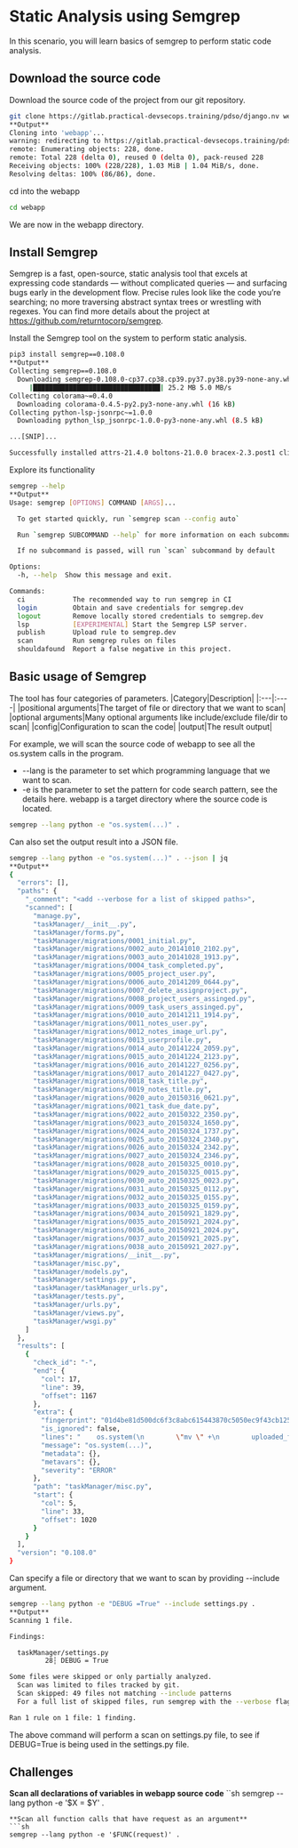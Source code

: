 # Static Analysis using Semgrep
In this scenario, you will learn basics of semgrep to perform static code analysis.
## Download the source code
Download the source code of the project from our git repository.
```sh
git clone https://gitlab.practical-devsecops.training/pdso/django.nv webapp
**Output**
Cloning into 'webapp'...
warning: redirecting to https://gitlab.practical-devsecops.training/pdso/django.nv.git/
remote: Enumerating objects: 228, done.
remote: Total 228 (delta 0), reused 0 (delta 0), pack-reused 228
Receiving objects: 100% (228/228), 1.03 MiB | 1.04 MiB/s, done.
Resolving deltas: 100% (86/86), done.
```
cd into the webapp
```sh
cd webapp
```
We are now in the webapp directory.
## Install Semgrep
Semgrep is a fast, open-source, static analysis tool that excels at expressing code standards — without complicated queries — and surfacing bugs early in the development flow. Precise rules look like the code you’re searching; no more traversing abstract syntax trees or wrestling with regexes.
You can find more details about the project at https://github.com/returntocorp/semgrep.

Install the Semgrep tool on the system to perform static analysis.
```sh
pip3 install semgrep==0.108.0
**Output**
Collecting semgrep==0.108.0
  Downloading semgrep-0.108.0-cp37.cp38.cp39.py37.py38.py39-none-any.whl (25.2 MB)
     |████████████████████████████████| 25.2 MB 5.0 MB/s 
Collecting colorama~=0.4.0
  Downloading colorama-0.4.5-py2.py3-none-any.whl (16 kB)
Collecting python-lsp-jsonrpc~=1.0.0
  Downloading python_lsp_jsonrpc-1.0.0-py3-none-any.whl (8.5 kB)

...[SNIP]...

Successfully installed attrs-21.4.0 boltons-21.0.0 bracex-2.3.post1 click-8.1.3 click-option-group-0.5.3 colorama-0.4.5 defusedxml-0.7.1 face-20.1.1 glom-22.1.0 importlib-resources-5.9.0 jsonschema-4.9.1 packaging-21.3 peewee-3.15.1 pkgutil-resolve-name-1.3.10 pyparsing-3.0.9 pyrsistent-0.18.1 python-lsp-jsonrpc-1.0.0 ruamel.yaml-0.17.21 ruamel.yaml.clib-0.2.6 semgrep-0.108.0 tqdm-4.64.0 typing-extensions-4.3.0 ujson-5.4.0 urllib3-1.26.11 wcmatch-8.4 zipp-3.8.1
```
Explore its functionality
```sh
semgrep --help
**Output**
Usage: semgrep [OPTIONS] COMMAND [ARGS]...

  To get started quickly, run `semgrep scan --config auto`

  Run `semgrep SUBCOMMAND --help` for more information on each subcommand

  If no subcommand is passed, will run `scan` subcommand by default

Options:
  -h, --help  Show this message and exit.

Commands:
  ci            The recommended way to run semgrep in CI
  login         Obtain and save credentials for semgrep.dev
  logout        Remove locally stored credentials to semgrep.dev
  lsp           [EXPERIMENTAL] Start the Semgrep LSP server.
  publish       Upload rule to semgrep.dev
  scan          Run semgrep rules on files
  shouldafound  Report a false negative in this project.
```
## Basic usage of Semgrep
The tool has four categories of parameters.
|Category|Description|
|:---|:----|
|positional arguments|The target of file or directory that we want to scan|
|optional arguments|Many optional arguments like include/exclude file/dir to scan|
|config|Configuration to scan the code|
|output|The result output|

For example, we will scan the source code of webapp to see all the os.system calls in the program.
- --lang is the parameter to set which programming language that we want to scan.
- -e is the parameter to set the pattern for code search pattern, see the details here.
webapp is a target directory where the source code is located.
```sh
semgrep --lang python -e "os.system(...)" .
```
Can also set the output result into a JSON file.
```sh
semgrep --lang python -e "os.system(...)" . --json | jq
**Output**
{
  "errors": [],
  "paths": {
    "_comment": "<add --verbose for a list of skipped paths>",
    "scanned": [
      "manage.py",
      "taskManager/__init__.py",
      "taskManager/forms.py",
      "taskManager/migrations/0001_initial.py",
      "taskManager/migrations/0002_auto_20141010_2102.py",
      "taskManager/migrations/0003_auto_20141028_1913.py",
      "taskManager/migrations/0004_task_completed.py",
      "taskManager/migrations/0005_project_user.py",
      "taskManager/migrations/0006_auto_20141209_0644.py",
      "taskManager/migrations/0007_delete_assignproject.py",
      "taskManager/migrations/0008_project_users_assinged.py",
      "taskManager/migrations/0009_task_users_assinged.py",
      "taskManager/migrations/0010_auto_20141211_1914.py",
      "taskManager/migrations/0011_notes_user.py",
      "taskManager/migrations/0012_notes_image_url.py",
      "taskManager/migrations/0013_userprofile.py",
      "taskManager/migrations/0014_auto_20141224_2059.py",
      "taskManager/migrations/0015_auto_20141224_2123.py",
      "taskManager/migrations/0016_auto_20141227_0256.py",
      "taskManager/migrations/0017_auto_20141227_0427.py",
      "taskManager/migrations/0018_task_title.py",
      "taskManager/migrations/0019_notes_title.py",
      "taskManager/migrations/0020_auto_20150316_0621.py",
      "taskManager/migrations/0021_task_due_date.py",
      "taskManager/migrations/0022_auto_20150322_2350.py",
      "taskManager/migrations/0023_auto_20150324_1650.py",
      "taskManager/migrations/0024_auto_20150324_1737.py",
      "taskManager/migrations/0025_auto_20150324_2340.py",
      "taskManager/migrations/0026_auto_20150324_2342.py",
      "taskManager/migrations/0027_auto_20150324_2346.py",
      "taskManager/migrations/0028_auto_20150325_0010.py",
      "taskManager/migrations/0029_auto_20150325_0015.py",
      "taskManager/migrations/0030_auto_20150325_0023.py",
      "taskManager/migrations/0031_auto_20150325_0112.py",
      "taskManager/migrations/0032_auto_20150325_0155.py",
      "taskManager/migrations/0033_auto_20150325_0159.py",
      "taskManager/migrations/0034_auto_20150921_1829.py",
      "taskManager/migrations/0035_auto_20150921_2024.py",
      "taskManager/migrations/0036_auto_20150921_2024.py",
      "taskManager/migrations/0037_auto_20150921_2025.py",
      "taskManager/migrations/0038_auto_20150921_2027.py",
      "taskManager/migrations/__init__.py",
      "taskManager/misc.py",
      "taskManager/models.py",
      "taskManager/settings.py",
      "taskManager/taskManager_urls.py",
      "taskManager/tests.py",
      "taskManager/urls.py",
      "taskManager/views.py",
      "taskManager/wsgi.py"
    ]
  },
  "results": [
    {
      "check_id": "-",
      "end": {
        "col": 17,
        "line": 39,
        "offset": 1167
      },
      "extra": {
        "fingerprint": "01d4be81d500dc6f3c8abc615443870c5050ec9f43cb12597b0b8a5bd203b5151973aee6b8ccc3ec5a9b355ee647f90676c5e04accd1fedb5609511257dbfc5f_0",
        "is_ignored": false,
        "lines": "    os.system(\n        \"mv \" +\n        uploaded_file.temporary_file_path() +\n        \" \" +\n        \"%s/%s\" %\n        (upload_dir_path,\n         title))",
        "message": "os.system(...)",
        "metadata": {},
        "metavars": {},
        "severity": "ERROR"
      },
      "path": "taskManager/misc.py",
      "start": {
        "col": 5,
        "line": 33,
        "offset": 1020
      }
    }
  ],
  "version": "0.108.0"
}
```
Can specify a file or directory that we want to scan by providing --include argument.
```sh
semgrep --lang python -e "DEBUG =True" --include settings.py .
**Output**
Scanning 1 file.

Findings:

  taskManager/settings.py 
         28┆ DEBUG = True

Some files were skipped or only partially analyzed.
  Scan was limited to files tracked by git.
  Scan skipped: 49 files not matching --include patterns
  For a full list of skipped files, run semgrep with the --verbose flag.

Ran 1 rule on 1 file: 1 finding.
```
The above command will perform a scan on settings.py file, to see if DEBUG=True is being used in the settings.py file.
## Challenges
**Scan all declarations of variables in webapp source code**
``sh
semgrep --lang python -e '$X = $Y' .
```
**Scan all function calls that have request as an argument**
```sh
semgrep --lang python -e '$FUNC(request)' .
```
